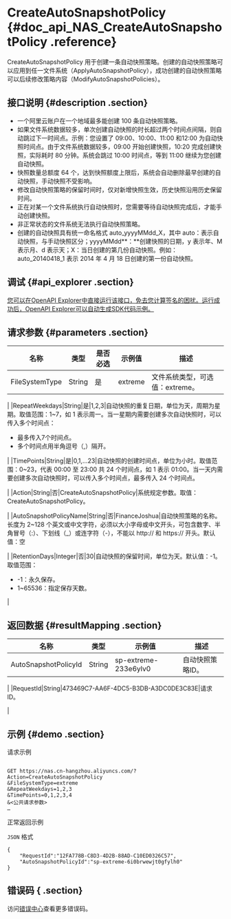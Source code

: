 # CreateAutoSnapshotPolicy {#doc_api_NAS_CreateAutoSnapshotPolicy .reference}

CreateAutoSnapshotPolicy 用于创建一条自动快照策略。创建的自动快照策略可以应用到任一文件系统（ApplyAutoSnapshotPolicy），成功创建的自动快照策略可以后续修改策略内容（ModifyAutoSnapshotPolicies）。

## 接口说明 {#description .section}

-   一个阿里云账户在一个地域最多能创建 100 条自动快照策略。
-   如果文件系统数据较多，单次创建自动快照的时长超过两个时间点间隔，则自动跳过下一时间点。示例：您设置了 09:00、10:00、11:00 和12:00 为自动快照时间点。由于文件系统数据较多，09:00 开始创建快照，10:20 完成创建快照，实际耗时 80 分钟。系统会跳过 10:00 时间点，等到 11:00 继续为您创建自动快照。
-   快照数量总额度 64 个，达到快照额度上限后，系统会自动删除最早创建的自动快照，手动快照不受影响。
-   修改自动快照策略的保留时间时，仅对新增快照生效，历史快照沿用历史保留时间。
-   正在对某一个文件系统执行自动快照时，您需要等待自动快照完成后，才能手动创建快照。
-   非正常状态的文件系统无法执行自动快照策略。
-   创建的自动快照具有统一命名格式 auto\_yyyyMMdd\_X，其中 auto：表示自动快照，与手动快照区分；yyyyMMdd**：**创建快照的日期，y 表示年、M 表示月、d 表示天；X：当日创建的第几份自动快照。例如：auto\_20140418\_1 表示 2014 年 4 月 18 日创建的第一份自动快照。

## 调试 {#api_explorer .section}

[您可以在OpenAPI Explorer中直接运行该接口，免去您计算签名的困扰。运行成功后，OpenAPI Explorer可以自动生成SDK代码示例。](https://api.aliyun.com/#product=NAS&api=CreateAutoSnapshotPolicy&type=RPC&version=2017-06-26)

## 请求参数 {#parameters .section}

|名称|类型|是否必选|示例值|描述|
|--|--|----|---|--|
|FileSystemType|String|是|extreme|文件系统类型，可选值：extreme。

 |
|RepeatWeekdays|String|是|1,2,3|自动快照的重复日期，单位为天，周期为星期。取值范围：1~7，如 1 表示周一。当一星期内需要创建多次自动快照时，可以传入多个时间点：

 -   最多传入7个时间点。
-   多个时间点用半角逗号（,）隔开。

 |
|TimePoints|String|是|0,1,…23|自动快照的创建时间点，单位为小时。取值范围：0~23，代表 00:00 至 23:00 共 24 个时间点，如 1 表示 01:00。当一天内需要创建多次自动快照时，可以传入多个时间点，最多传入 24 个时间点。

 |
|Action|String|否|CreateAutoSnapshotPolicy|系统规定参数。取值：CreateAutoSnapshotPolicy。

 |
|AutoSnapshotPolicyName|String|否|FinanceJoshua|自动快照策略的名称。长度为 2~128 个英文或中文字符，必须以大小字母或中文开头，可包含数字、半角冒号（:）、下划线（\_）或连字符（-），不能以 http:// 和 https:// 开头。默认值：空

 |
|RetentionDays|Integer|否|30|自动快照的保留时间，单位为天。默认值：-1。取值范围：

 -   -1：永久保存。
-   1~65536：指定保存天数。

 |

## 返回数据 {#resultMapping .section}

|名称|类型|示例值|描述|
|--|--|---|--|
|AutoSnapshotPolicyId|String|sp-extreme-233e6ylv0|自动快照策略ID。

 |
|RequestId|String|473469C7-AA6F-4DC5-B3DB-A3DC0DE3C83E|请求ID。

 |

## 示例 {#demo .section}

请求示例

``` {#request_demo}

GET https://nas.cn-hangzhou.aliyuncs.com/?Action=CreateAutoSnapshotPolicy
&FileSystemType=extreme
&RepeatWeekdays=1,2,3
&TimePoints=0,1,2,3,4
&<公共请求参数>
…

```

正常返回示例

`JSON` 格式

``` {#json_return_success_demo}
{
	"RequestId":"12FA778B-C8D3-4D2B-88AD-C10ED0326C57",
	"AutoSnapshotPolicyId":"sp-extreme-6i0brwewjt0gfylh0"
}
```

## 错误码 { .section}

访问[错误中心](https://error-center.alibabacloud.com/status/product/NAS)查看更多错误码。

